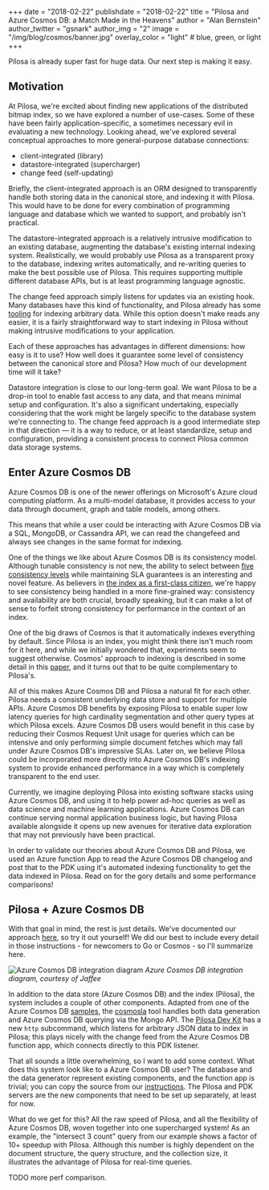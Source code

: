 +++
date = "2018-02-22"
publishdate = "2018-02-22"
title = "Pilosa and Azure Cosmos DB: a Match Made in the Heavens"
author = "Alan Bernstein"
author_twitter = "gsnark"
author_img = "2"
image = "/img/blog/cosmos/banner.jpg"
overlay_color = "light" # blue, green, or light
+++

Pilosa is already super fast for huge data. Our next step is making it easy.

<!--more-->

## Motivation

At Pilosa, we're excited about finding new applications of the distributed bitmap index, so we have explored a number of use-cases. Some of these have been fairly application-specific, a sometimes necessary evil in evaluating a new technology. Looking ahead, we've explored several conceptual approaches to more general-purpose database connections:

- client-integrated (library)
- datastore-integrated (supercharger)
- change feed (self-updating)

Briefly, the client-integrated approach is an ORM designed to transparently handle both storing data in the canonical store, and indexing it with Pilosa. This would have to be done for every combination of programming language and database which we wanted to support, and probably isn't practical. 

The datastore-integrated approach is a relatively intrusive modification to an
existing database, augmenting the database's existing internal indexing system.
Realistically, we would probably use Pilosa as a transparent proxy to the
database, indexing writes automatically, and re-writing queries to make the best
possible use of Pilosa. This requires supporting multiple different database
APIs, but is at least programming language agnostic.

The change feed approach simply listens for updates via an existing hook. 
Many databases have this kind of functionality, and Pilosa already has some [tooling](github.com/pilosa/pdk) 
for indexing arbitrary data. 
While this option doesn't make reads any easier, 
it is a fairly straightforward way to start indexing in Pilosa without making 
intrusive modifications to your application.

Each of these approaches has advantages in different dimensions: how easy is it
to use? How well does it guarantee some level of consistency between the
canonical store and Pilosa? How much of our development time will it take?

Datastore integration is close to our long-term goal. 
We want Pilosa to be a drop-in tool to enable fast access to any data, 
and that means minimal setup and configuration. 
It's also a significant undertaking, 
especially considering that the work might be largely specific to the database system we're connecting to. 
The change feed approach is a good intermediate step in that direction — 
it is a way to reduce, or at least standardize, setup and configuration, 
providing a consistent process to connect Pilosa common data storage systems.

## Enter Azure Cosmos DB

Azure Cosmos DB is one of the newer offerings on Microsoft's Azure cloud computing platform. As a multi-model database, it provides access to your data through document, graph and table models, among others.

This means that while a user could be interacting with Azure Cosmos DB via a SQL, MongoDB, or Cassandra API, we can read the changefeed and always see changes in the same format for indexing.

One of the things we like about Azure Cosmos DB is its consistency model. Although tunable consistency is not new, the ability to select between [five consistency levels](https://docs.microsoft.com/en-us/azure/cosmos-db/consistency-levels#consistency-levels) while maintaining SLA guarantees is an interesting and novel feature. As believers in [the index as a first-class citizen](https://www.pilosa.com/blog/oscon-2017-recap-the-index-as-a-first-class-citizen/), we're happy to see consistency being handled in a more fine-grained way: consistency and availability are both crucial, broadly speaking, but it can make a lot of sense to forfeit strong consistency for performance in the context of an index.

One of the big draws of Cosmos is that it automatically indexes everything by default. Since Pilosa is an index, you might think there isn't much room for it here, and while we initially wondered that, experiments seem to suggest otherwise. Cosmos' approach to indexing is described in some detail in this [paper](http://www.vldb.org/pvldb/vol8/p1668-shukla.pdf), and it turns out that to be quite complementary to Pilosa's.

All of this makes Azure Cosmos DB and Pilosa a natural fit for each other. Pilosa needs a consistent underlying data store and support for multiple APIs. Azure Cosmos DB benefits by exposing Pilosa to enable super low latency queries for high cardinality segmentation and other query types at which Pilosa excels. Azure Cosmos DB users would benefit in this case by reducing their Cosmos Request Unit usage for queries which can be intensive and only performing simple document fetches which may fall under Azure Cosmos DB's impressive SLAs. Later on, we believe Pilosa could be incorporated more directly into Azure Cosmos DB's indexing system to provide enhanced performance in a way which is completely transparent to the end user.

Currently, we imagine deploying Pilosa into existing software stacks using Azure Cosmos DB, and using it to help power ad-hoc queries as well as data science and machine learning applications. Azure Cosmos DB can continue serving normal application business logic, but having Pilosa available alongside it opens up new avenues for iterative data exploration that may not previously have been practical.

In order to validate our theories about Azure Cosmos DB and Pilosa, we used an Azure function App to read the Azure Cosmos DB changelog and post that to the PDK using it's automated indexing functionality to get the data indexed in Pilosa. Read on for the gory details and some performance comparisons!

## Pilosa + Azure Cosmos DB

With that goal in mind, the rest is just details. We've documented our approach [here](https://github.com/pilosa/cosmosa), so try it out yourself! We did our best to include every detail in those instructions - for newcomers to Go or Cosmos - so I'll summarize here.

![Azure Cosmos DB integration diagram](/img/blog/cosmos/cosmos-integration-diagram.png)
*Azure Cosmos DB integration diagram, courtesy of Jaffee*

In addition to the data store (Azure Cosmos DB) and the index (Pilosa), the system includes a couple of other components. Adapted from one of the Azure Cosmos DB [samples](https://github.com/Azure-Samples/azure-cosmos-db-mongodb-golang-getting-started), the [cosmosla](https://github.com/jaffee/cosmosla) tool handles both data generation and Azure Cosmos DB querying via the Mongo API. The [Pilosa Dev Kit](https://github.com/pilosa/pdk) has a new `http` subcommand, which listens for arbitrary JSON data to index in Pilosa; this plays nicely with the change feed from the Azure Cosmos DB function app, which connects directly to this PDK listener.

That all sounds a little overwhelming, so I want to add some context. What does this system look like to a Azure Cosmos DB user? The database and the data generator represent existing components, and the function app is trivial; you can copy the source from our [instructions](https://github.com/pilosa/cosmosa#create-a-function-app-to-process-the-cosmosdb-change-feed). The Pilosa and PDK servers are the new components that need to be set up separately, at least for now.

What do we get for this? All the raw speed of Pilosa, and all the flexibility of Azure Cosmos DB, woven together into one supercharged system! As an example, the "intersect 3 count" query from our example shows a factor of 10+ speedup with Pilosa. Although this number is highly dependent on the document structure, the query structure, and the collection size, it illustrates the advantage of Pilosa for real-time queries.

TODO more perf comparison.

